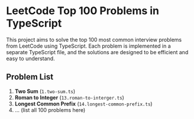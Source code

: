 # LeetCode Top 100 Problems in TypeScript

This project aims to solve the top 100 most common interview problems from LeetCode using TypeScript. Each problem is implemented in a separate TypeScript file, and the solutions are designed to be efficient and easy to understand.

## Problem List

1. **Two Sum** (`1.two-sum.ts`)
2. **Roman to Integer** (`13.roman-to-interger.ts`)
3. **Longest Common Prefix** (`14.longest-common-prefix.ts`)
4. ... (list all 100 problems here)
